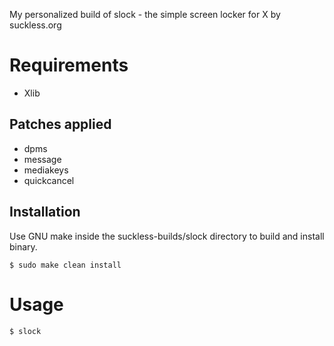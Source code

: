 My personalized build of slock - the simple screen locker for X by suckless.org

# Requirements
- Xlib

## Patches applied
- dpms
- message
- mediakeys
- quickcancel

## Installation
Use GNU make inside the suckless-builds/slock directory to build and install binary.
```
$ sudo make clean install
```
# Usage
```
$ slock 
```
